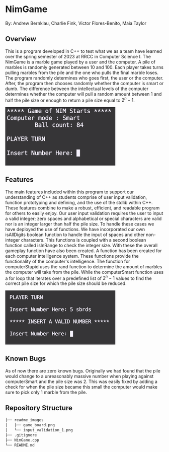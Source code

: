 # NimGame
By: Andrew Bernklau, Charlie Fink, Victor Flores-Benito, Maia Taylor

## Overview
This is a program developed in C++ to test what we as a team have learned over the spring semester of 2023 at RRCC in Computer Science I. The NimGame is a marble game played by a user and the computer. A pile of marbles is randomly generated between 10 and 100. Each player takes turns pulling marbles from the pile and the one who pulls the final marble loses. The program randomly determines who goes first, the user or the computer. After, the program then chooses randomly whether the computer is smart or dumb. The difference between the intellectual levels of the computer determines whether the computer will pull a random amount between 1 and half the pile size or enough to return a pile size equal to $2^n - 1$.

<img src="readme_images/game_board.png" width="350" alt="Game Board">

## Features
The main features included within this program to support our understanding of C++ as students comprise of user input validation, function prototyping and defining, and the use of the stdlib within C++. These features combine to make a robust, efficient, and readable program for others to easily enjoy. Our user input validation requires the user to input a valid integer; zero spaces and alphabetical or special characters are valid nor is an integer larger than half the pile size. To handle these cases we have deployed the use of functions. We have incorporated our own isAllDigits boolean function to handle the input of spaces and other non-integer characters. This functions is coupled with a second boolean function called isInRange to check the integer size. With these the overall gameplay function have also been created. A function has been created for each computer intelligence system. These functions provide the functionality of the computer's intelligence. The function for computerStupid uses the rand function to determine the amount of marbles the computer will take from the pile. While the computerSmart function uses a for loop that iterates over a predefined list of $2^n-1$ values to find the correct pile size for which the pile size should be reduced.

<img src="readme_images/input_validation_1.png" width="350" alt="Input Validation">

## Known Bugs
As of now there are zero known bugs. Originally we had found that the pile would change to a unreasonably massive number when playing against computerSmart and the pile size was 2. This was easily fixed by adding a check for when the pile size became this small the computer would make sure to pick only 1 marble from the pile.

## Repository Structure
```
├── readme_images
│   ├── game_board.png
│   └── input_validation_1.png
├── .gitignore
├── NimGame.cpp
└── README.md
```
